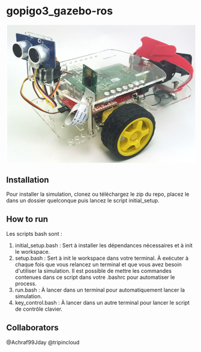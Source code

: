 # gopigo3_gazebo-ros

   ![Alt text](Robot.png)

## Installation

Pour installer la simulation, clonez ou téléchargez le zip du repo, placez le dans un dossier quelconque puis lancez le script initial_setup.

## How to run  

Les scripts bash sont :  

1. initial_setup.bash : Sert à installer les dépendances nécessaires et à init le workspace.
2. setup.bash : Sert à init le workspace dans votre terminal. À exécuter à chaque fois que vous relancez un terminal et que vous avez besoin d'utiliser la simulation. Il est possible de mettre les commandes contenues dans ce script dans votre .bashrc pour automatiser le process.
3. run.bash : À lancer dans un terminal pour automatiquement lancer la simulation.
4. key_control.bash : À lancer dans un autre terminal pour lancer le script de contrôle clavier.

## Collaborators
@Achraf99Jday
@tripincloud
